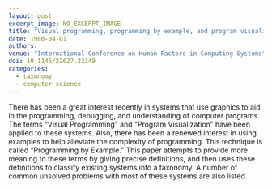 ```yaml
---
layout: post
excerpt_image: NO_EXCERPT_IMAGE
title: "Visual programming, programming by example, and program visualization: a taxonomy"
date: 1986-04-01
authors: 
venue: "International Conference on Human Factors in Computing Systems"
doi: 10.1145/22627.22349
categories:
  - taxonomy
  - computer science
---
```

There has been a great interest recently in systems that use graphics to aid in the programming, debugging, and understanding of computer programs. The terms “Visual Programming” and “Program Visualization” have been applied to these systems. Also, there has been a renewed interest in using examples to help alleviate the complexity of programming. This technique is called “Programming by Example.” This paper attempts to provide more meaning to these terms by giving precise definitions, and then uses these definitions to classify existing systems into a taxonomy. A number of common unsolved problems with most of these systems are also listed.
